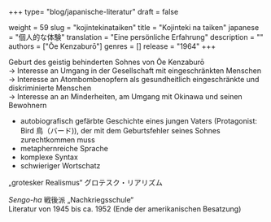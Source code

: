 +++
type= "blog/japanische-literatur"
draft = false

weight = 59
slug = "kojintekinataiken"
title = "Kojinteki na taiken"
japanese = "個人的な体験"
translation = "Eine persönliche Erfahrung"
description = ""
authors = ["Ōe Kenzaburō"]
genres = []
release = "1964"
+++

Geburt des geistig behinderten Sohnes von Ōe Kenzaburō  
-> Interesse an Umgang in der Gesellschaft mit eingeschränkten Menschen  
-> Interesse an Atombombenopfern als gesundheitlich eingeschränkte und diskriminierte Menschen  
-> Interesse an an Minderheiten, am Umgang mit Okinawa und seinen Bewohnern

- autobiografisch gefärbte Geschichte eines jungen Vaters (Protagonist: Bird 鳥（バード)), der mit dem Geburtsfehler seines Sohnes zurechtkommen muss
- metaphernreiche Sprache
- komplexe Syntax
- schwieriger Wortschatz

„grotesker Realismus“ グロテスク・リアリズム

_Sengo-ha_ 戦後派 „Nachkriegsschule“  
Literatur von 1945 bis ca. 1952 (Ende der amerikanischen Besatzung)
